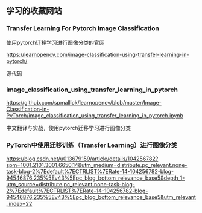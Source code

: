 

## 学习的收藏网站

### Transfer Learning For Pytorch Image Classification

使用pytorch迁移学习进行图像分类的官网

https://learnopencv.com/image-classification-using-transfer-learning-in-pytorch/

源代码
### image_classification_using_transfer_learning_in_pytorch
https://github.com/spmallick/learnopencv/blob/master/Image-Classification-in-PyTorch/image_classification_using_transfer_learning_in_pytorch.ipynb

中文翻译与实战，使用pytorch迁移学习进行图像分类
### PyTorch中使用迁移训练（Transfer Learning）进行图像分类

https://blog.csdn.net/u013679159/article/details/104256782?spm=1001.2101.3001.6650.14&utm_medium=distribute.pc_relevant.none-task-blog-2%7Edefault%7ECTRLIST%7ERate-14-104256782-blog-94546876.235%5Ev43%5Epc_blog_bottom_relevance_base5&depth_1-utm_source=distribute.pc_relevant.none-task-blog-2%7Edefault%7ECTRLIST%7ERate-14-104256782-blog-94546876.235%5Ev43%5Epc_blog_bottom_relevance_base5&utm_relevant_index=22